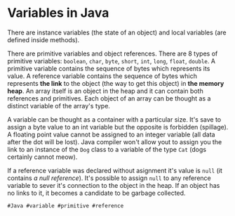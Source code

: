 # Variables in Java

There are instance variables (the state of an object) and local variables (are defined inside methods).

There are primitive variables and object references. There are 8 types of primitive variables: `boolean`, `char`, `byte`, `short`, `int`, `long`, `float`, `double`. A primitive variable contains the sequence of bytes which represents its value. A reference variable contains the sequence of bytes which represents **the link** to the object (the way to get this object) in **the memory heap**. An array itself is an object in the heap and it can contain both references and primitives. Each object of an array can be thought as a distinct variable of the array's type. 

A variable can be thought as a container with a particular size. It's save to assign a byte value to an int variable but the opposite is forbidden (spillage). A floating point value cannot be assigned to an integer variable (all data after the dot will be lost). Java compiler won't allow yout to assign you the link to an instance of the `Dog` class to a variable of the type `Cat` (dogs certainly cannot meow).

If a reference variable was declared without asignment it's value is `null` (it contains *a null reference*). It's possible to assign `null` to any reference variable to sever it's connection to the object in the heap. If an object has no links to it, it becomes a candidate to be garbage collected. 

    #Java #variable #primitive #reference
